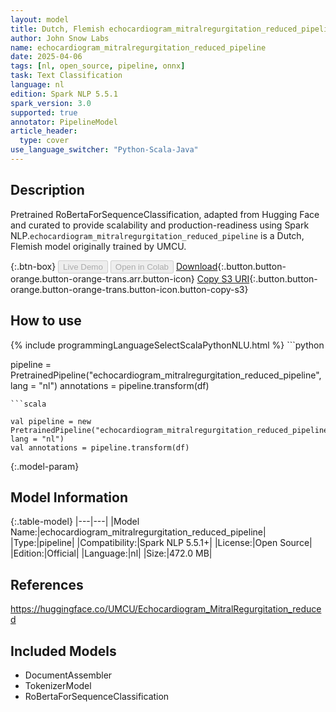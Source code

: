 ```yaml
---
layout: model
title: Dutch, Flemish echocardiogram_mitralregurgitation_reduced_pipeline pipeline RoBertaForSequenceClassification from UMCU
author: John Snow Labs
name: echocardiogram_mitralregurgitation_reduced_pipeline
date: 2025-04-06
tags: [nl, open_source, pipeline, onnx]
task: Text Classification
language: nl
edition: Spark NLP 5.5.1
spark_version: 3.0
supported: true
annotator: PipelineModel
article_header:
  type: cover
use_language_switcher: "Python-Scala-Java"
---
```


## Description

Pretrained RoBertaForSequenceClassification, adapted from Hugging Face and curated to provide scalability and production-readiness using Spark NLP.`echocardiogram_mitralregurgitation_reduced_pipeline` is a Dutch, Flemish model originally trained by UMCU.

{:.btn-box}
<button class="button button-orange" disabled>Live Demo</button>
<button class="button button-orange" disabled>Open in Colab</button>
[Download](https://s3.amazonaws.com/auxdata.johnsnowlabs.com/public/models/echocardiogram_mitralregurgitation_reduced_pipeline_nl_5.5.1_3.0_1743921852411.zip){:.button.button-orange.button-orange-trans.arr.button-icon}
[Copy S3 URI](s3://auxdata.johnsnowlabs.com/public/models/echocardiogram_mitralregurgitation_reduced_pipeline_nl_5.5.1_3.0_1743921852411.zip){:.button.button-orange.button-orange-trans.button-icon.button-copy-s3}

## How to use



<div class="tabs-box" markdown="1">
{% include programmingLanguageSelectScalaPythonNLU.html %}
```python

pipeline = PretrainedPipeline("echocardiogram_mitralregurgitation_reduced_pipeline", lang = "nl")
annotations =  pipeline.transform(df)   

```
```scala

val pipeline = new PretrainedPipeline("echocardiogram_mitralregurgitation_reduced_pipeline", lang = "nl")
val annotations = pipeline.transform(df)

```
</div>

{:.model-param}
## Model Information

{:.table-model}
|---|---|
|Model Name:|echocardiogram_mitralregurgitation_reduced_pipeline|
|Type:|pipeline|
|Compatibility:|Spark NLP 5.5.1+|
|License:|Open Source|
|Edition:|Official|
|Language:|nl|
|Size:|472.0 MB|

## References

https://huggingface.co/UMCU/Echocardiogram_MitralRegurgitation_reduced

## Included Models

- DocumentAssembler
- TokenizerModel
- RoBertaForSequenceClassification